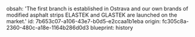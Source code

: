 obsah: 'The first branch is established in Ostrava and our own brands of modified asphalt strips ELASTEK and GLASTEK are launched on the market.'
id: 7b653c07-a106-43e7-b0d5-e2ccaa1b1eba
origin: fc305c8a-2360-480c-a18e-1164b286d0d3
blueprint: history

